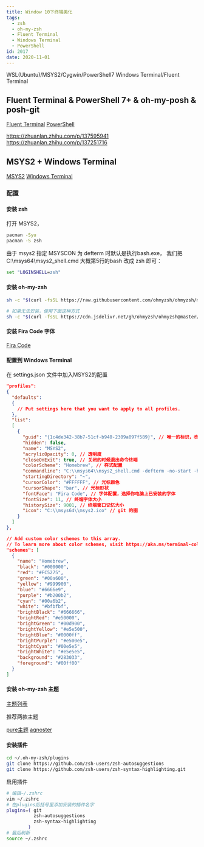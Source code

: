 ```yaml
---
title: Window 10下终端美化
tags:
  - zsh
  - oh-my-zsh
  - Fluent Terminal
  - Windows Terminal
  - PowerShell
id: 2017
date: 2020-11-01
---
```


WSL(Ubuntu)/MSYS2/Cygwin/PowerShell7
Windows Terminal/Fluent Terminal

## Fluent Terminal & PowerShell 7+ & oh-my-posh & posh-git
[Fluent Terminal](https://github.com/felixse/FluentTerminal/releases)
[PowerShell](https://github.com/PowerShell/PowerShell/releases)

https://zhuanlan.zhihu.com/p/137595941
https://zhuanlan.zhihu.com/p/137251716

## MSYS2 + Windows Terminal

[MSYS2](https://www.msys2.org/)
[Windows Terminal](https://github.com/microsoft/terminal/releases)

### 配置

#### 安装 zsh

打开 MSYS2，

```bash
pacman -Syu
pacman -S zsh
```

由于 msys2 指定 MSYSCON 为 defterm 时默认是执行bash.exe， 我们把 C:\msys64\msys2_shell.cmd 大概第5行的bash 改成 zsh 即可：

```cmd
set "LOGINSHELL=zsh"
```

#### 安装 oh-my-zsh

```bash
sh -c "$(curl -fsSL https://raw.githubusercontent.com/ohmyzsh/ohmyzsh/master/tools/install.sh)"

# 如果无法安装，使用下面这种方式
sh -c "$(curl -fsSL https://cdn.jsdelivr.net/gh/ohmyzsh/ohmyzsh@master/tools/install.sh)"
```

#### 安装 Fira Code 字体

[Fira Code](https://github.com/tonsky/FiraCode/releases)

#### 配置到 Windows Terminal

在 settings.json 文件中加入MSYS2的配置

```json
"profiles":
{
  "defaults":
  {
    // Put settings here that you want to apply to all profiles.
  },
  "list":
  [
    {
      "guid": "{1c4de342-38b7-51cf-b940-2309a097f589}", // 唯一的标识，改成和其他的已有终端不一样
      "hidden": false,
      "name": "MSYS2",
      "acrylicOpacity": 0, // 透明度
      "closeOnExit": true, // 关闭的时候退出命令终端
      "colorScheme": "Homebrew", // 样式配置
      "commandline": "C:\\msys64\\msys2_shell.cmd -defterm -no-start -here -use-full-path  -mingw64", // 重点就是要用这个脚本启动，以及他的参数
      "startingDirectory": "~",
      "cursorColor": "#FFFFFF", // 光标颜色
      "cursorShape": "bar", // 光标形状
      "fontFace": "Fira Code", // 字体配置，选择你电脑上已安装的字体
      "fontSize": 11, // 终端字体大小
      "historySize": 9001, // 终端窗口记忆大小
      "icon": "C:\\msys64\\msys2.ico" // git 的图
    }
  ]
},

// Add custom color schemes to this array.
// To learn more about color schemes, visit https://aka.ms/terminal-color-schemes
"schemes": [
  {
    "name": "Homebrew",
    "black": "#000000",
    "red": "#FC5275",
    "green": "#00a600",
    "yellow": "#999900",
    "blue": "#6666e9",
    "purple": "#b200b2",
    "cyan": "#00a6b2",
    "white": "#bfbfbf",
    "brightBlack": "#666666",
    "brightRed": "#e50000",
    "brightGreen": "#00d900",
    "brightYellow": "#e5e500",
    "brightBlue": "#0000ff",
    "brightPurple": "#e500e5",
    "brightCyan": "#00e5e5",
    "brightWhite": "#e5e5e5",
    "background": "#283033",
    "foreground": "#00ff00"
  }
]
```

#### 安装 oh-my-zsh 主题

[主题列表](https://github.com/ohmyzsh/ohmyzsh/wiki/themes)

推荐两款主题

[pure主题](https://github.com/sindresorhus/pure/)
[agnoster](https://github.com/agnoster/agnoster-zsh-theme)

#### 安装插件

```bash
cd ~/.oh-my-zsh/plugins
git clone https://github.com/zsh-users/zsh-autosuggestions
git clone https://github.com/zsh-users/zsh-syntax-highlighting.git
```

启用插件

```bash
# 编辑~/.zshrc
vim ~/.zshrc
# 在plugins后括号里添加安装的插件名字
plugins=( git
          zsh-autosuggestions
          zsh-syntax-highlighting
        )
# 最后刷新
source ~/.zshrc
```
